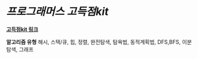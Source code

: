 # _프로그래머스 고득점kit_

**[고득점kit 링크](https://programmers.co.kr/learn/challenges)**

**알고리즘 유형**
해시, 스택/큐, 힙, 정렬, 완전탐색, 탐욕법, 동적계획법, DFS,BFS, 이분탐색, 그래프
